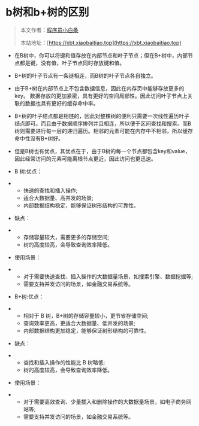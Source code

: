 # b树和b+树的区别

> 本文作者：[程序员小白条](https://github.com/luoye6)
>
> 本站地址：[https://xbt.xiaobaitiao.top](https://xbt.xiaobaitiao.top)

- 在B树中，你可以将键和值存放在内部节点和叶子节点；但在B+树中，内部节点都是键，没有值，叶子节点同时存放键和值。
- B+树的叶子节点有一条链相连，而B树的叶子节点各自独立。
- 由于B+树在内部节点上不包含数据信息，因此在内存页中能够存放更多的key。 数据存放的更加紧密，具有更好的空间局部性。因此访问叶子节点上关联的数据也具有更好的缓存命中率。
- B+树的叶子结点都是相链的，因此对整棵树的便利只需要一次线性遍历叶子结点即可。而且由于数据顺序排列并且相连，所以便于区间查找和搜索。而B树则需要进行每一层的递归遍历。相邻的元素可能在内存中不相邻，所以缓存命中性没有B+树好。
- 但是B树也有优点，其优点在于，由于B树的每一个节点都包含key和value，因此经常访问的元素可能离根节点更近，因此访问也更迅速。
- B 树:优点：

- - 快速的查找和插入操作;
  - 适合大数据量、高并发的场景;
  - 内部数据结构稳定，能够保证树形结构的可靠性。

- 缺点：

- - 存储容量较大，需要更多的存储空间;
  - 树的高度较高，会导致查询效率降低。

- 使用场景：

- - 对于需要快速查找、插入操作的大数据量场景，如搜索引擎、数据挖掘等;
  - 需要支持并发访问的场景，如金融交易系统等。

- B+树:优点：

- - 相对于 B 树，B+树的存储容量较小，更节省存储空间;
  - 查询效率更高，更适合大数据量、低并发的场景;
  - 内部数据结构更加稳定，能够保证树形结构的可靠性。

- 缺点：

- - 查找和插入操作的性能比 B 树略低;
  - 树的高度较高，会导致查询效率降低。

- 使用场景：

- - 对于需要高效查询、少量插入和删除操作的大数据量场景，如电子商务网站等;
  - 需要支持并发访问的场景，如金融交易系统等。